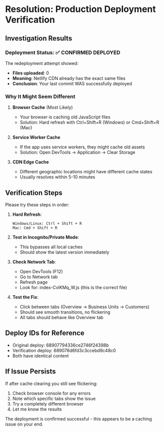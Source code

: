 # Resolution: Production Deployment Verification

## Investigation Results

### Deployment Status: ✅ CONFIRMED DEPLOYED

The redeployment attempt showed:
- **Files uploaded**: 0
- **Meaning**: Netlify CDN already has the exact same files
- **Conclusion**: Your last commit WAS successfully deployed

### Why It Might Seem Different

1. **Browser Cache** (Most Likely)
   - Your browser is caching old JavaScript files
   - Solution: Hard refresh with Ctrl+Shift+R (Windows) or Cmd+Shift+R (Mac)

2. **Service Worker Cache**
   - If the app uses service workers, they might cache old assets
   - Solution: Open DevTools → Application → Clear Storage

3. **CDN Edge Cache**
   - Different geographic locations might have different cache states
   - Usually resolves within 5-10 minutes

## Verification Steps

Please try these steps in order:

1. **Hard Refresh**:
   ```
   Windows/Linux: Ctrl + Shift + R
   Mac: Cmd + Shift + R
   ```

2. **Test in Incognito/Private Mode**:
   - This bypasses all local caches
   - Should show the latest version immediately

3. **Check Network Tab**:
   - Open DevTools (F12)
   - Go to Network tab
   - Refresh page
   - Look for: index-CvlKMq_W.js (this is the correct file)

4. **Test the Fix**:
   - Click between tabs (Overview → Business Units → Customers)
   - Should see smooth transitions, no flickering
   - All tabs should behave like Overview tab

## Deploy IDs for Reference
- Original deploy: 68907794336ce2746f24398b
- Verification deploy: 689078d6fd3c3ccebd9c48c0
- Both have identical content

## If Issue Persists

If after cache clearing you still see flickering:
1. Check browser console for any errors
2. Note which specific tabs show the issue
3. Try a completely different browser
4. Let me know the results

The deployment is confirmed successful - this appears to be a caching issue on your end.